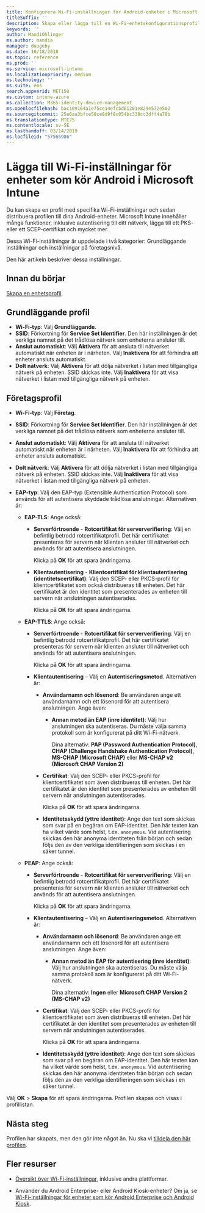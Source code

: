 ```yaml
---
title: Konfigurera Wi-Fi-inställningar för Android-enheter i Microsoft Intune – Azure | Microsoft Docs
titleSuffix: ''
description: Skapa eller lägga till en Wi-Fi-enhetskonfigurationsprofil för Android. Se de olika inställningarna, inklusive att lägga till certifikat, välja en EAP-typ och välja en autentiseringsmetod i Microsoft Intune.
keywords: ''
author: MandiOhlinger
ms.author: mandia
manager: dougeby
ms.date: 10/18/2018
ms.topic: reference
ms.prod: ''
ms.service: microsoft-intune
ms.localizationpriority: medium
ms.technology: ''
ms.suite: ems
search.appverid: MET150
ms.custom: intune-azure
ms.collection: M365-identity-device-management
ms.openlocfilehash: bac109164a1e75ce14efc5d61201e829e572e502
ms.sourcegitcommit: 25e6aa3bfce58ce8d9f8c054bc338cc3dff4a78b
ms.translationtype: MTE75
ms.contentlocale: sv-SE
ms.lasthandoff: 03/14/2019
ms.locfileid: "57565986"
---
```

# <a name="add-wi-fi-settings-for-devices-running-android-in-microsoft-intune"></a>Lägga till Wi-Fi-inställningar för enheter som kör Android i Microsoft Intune

Du kan skapa en profil med specifika Wi-Fi-inställningar och sedan distribuera profilen till dina Android-enheter. Microsoft Intune innehåller många funktioner, inklusive autentisering till ditt nätverk, lägga till ett PKS- eller ett SCEP-certifikat och mycket mer.

Dessa Wi-Fi-inställningar är uppdelade i två kategorier: Grundläggande inställningar och inställningar på företagsnivå.

Den här artikeln beskriver dessa inställningar.

## <a name="before-you-begin"></a>Innan du börjar

[Skapa en enhetsprofil](device-profile-create.md).

## <a name="basic-profile"></a>Grundläggande profil

- **Wi-Fi-typ**: Välj **Grundläggande**.
- **SSID**: Förkortning för **Service Set Identifier**. Den här inställningen är det verkliga namnet på det trådlösa nätverk som enheterna ansluter till.
- **Anslut automatiskt**: Välj **Aktivera** för att ansluta till nätverket automatiskt när enheten är i närheten. Välj **Inaktivera** för att förhindra att enheter ansluts automatiskt.
- **Dolt nätverk**: Välj **Aktivera** för att dölja nätverket i listan med tillgängliga nätverk på enheten. SSID skickas inte. Välj **Inaktivera** för att visa nätverket i listan med tillgängliga nätverk på enheten.

## <a name="enterprise-profile"></a>Företagsprofil

- **Wi-Fi-typ**: Välj **Företag**.
- **SSID**: Förkortning för **Service Set Identifier**. Den här inställningen är det verkliga namnet på det trådlösa nätverk som enheterna ansluter till.
- **Anslut automatiskt**: Välj **Aktivera** för att ansluta till nätverket automatiskt när enheten är i närheten. Välj **Inaktivera** för att förhindra att enheter ansluts automatiskt.
- **Dolt nätverk**: Välj **Aktivera** för att dölja nätverket i listan med tillgängliga nätverk på enheten. SSID skickas inte. Välj **Inaktivera** för att visa nätverket i listan med tillgängliga nätverk på enheten.
- **EAP-typ**: Välj den EAP-typ (Extensible Authentication Protocol) som används för att autentisera skyddade trådlösa anslutningar. Alternativen är: 

  - **EAP-TLS**: Ange också:

    - **Serverförtroende** - **Rotcertifikat för serververifiering**: Välj en befintlig betrodd rotcertifikatprofil. Det här certifikatet presenteras för servern när klienten ansluter till nätverket och används för att autentisera anslutningen.

      Klicka på **OK** för att spara ändringarna.

    - **Klientautentisering** - **Klientcertifikat för klientautentisering (identitetscertifikat)**: Välj den SCEP- eller PKCS-profil för klientcertifikatet som också distribueras till enheten. Det här certifikatet är den identitet som presenterades av enheten till servern när anslutningen autentiserades.

      Klicka på **OK** för att spara ändringarna.

  - **EAP-TTLS**: Ange också:

    - **Serverförtroende** - **Rotcertifikat för serververifiering**: Välj en befintlig betrodd rotcertifikatprofil. Det här certifikatet presenteras för servern när klienten ansluter till nätverket och används för att autentisera anslutningen.

      Klicka på **OK** för att spara ändringarna.

    - **Klientautentisering** – Välj en **Autentiseringsmetod**. Alternativen är:

      - **Användarnamn och lösenord**: Be användaren ange ett användarnamn och ett lösenord för att autentisera anslutningen. Ange även:
        - **Annan metod än EAP (inre identitet)**: Välj hur anslutningen ska autentiseras. Du måste välja samma protokoll som är konfigurerat på ditt Wi-Fi-nätverk.

          Dina alternativ: **PAP (Password Authentication Protocol)**, **CHAP (Challenge Handshake Authentication Protocol)**, **MS-CHAP (Microsoft CHAP)** eller **MS-CHAP v2 (Microsoft CHAP Version 2)**

      - **Certifikat**: Välj den SCEP- eller PKCS-profil för klientcertifikatet som även distribueras till enheten. Det här certifikatet är den identitet som presenterades av enheten till servern när anslutningen autentiserades.

        Klicka på **OK** för att spara ändringarna.

      - **Identitetsskydd (yttre identitet)**: Ange den text som skickas som svar på en begäran om EAP-identitet. Den här texten kan ha vilket värde som helst, t.ex. `anonymous`. Vid autentisering skickas den här anonyma identiteten från början och sedan följs den av den verkliga identifieringen som skickas i en säker tunnel.

  - **PEAP**: Ange också:

    - **Serverförtroende** - **Rotcertifikat för serververifiering**: Välj en befintlig betrodd rotcertifikatprofil. Det här certifikatet presenteras för servern när klienten ansluter till nätverket och används för att autentisera anslutningen.

      Klicka på **OK** för att spara ändringarna.

    - **Klientautentisering** – Välj en **Autentiseringsmetod**. Alternativen är:

      - **Användarnamn och lösenord**: Be användaren ange ett användarnamn och ett lösenord för att autentisera anslutningen. Ange även:
        - **Annan metod än EAP för autentisering (inre identitet)**: Välj hur anslutningen ska autentiseras. Du måste välja samma protokoll som är konfigurerat på ditt Wi-Fi-nätverk.

          Dina alternativ: **Ingen** eller **Microsoft CHAP Version 2 (MS-CHAP v2)**

      - **Certifikat**: Välj den SCEP- eller PKCS-profil för klientcertifikatet som även distribueras till enheten. Det här certifikatet är den identitet som presenterades av enheten till servern när anslutningen autentiserades.

        Klicka på **OK** för att spara ändringarna.

      - **Identitetsskydd (yttre identitet)**: Ange den text som skickas som svar på en begäran om EAP-identitet. Den här texten kan ha vilket värde som helst, t.ex. `anonymous`. Vid autentisering skickas den här anonyma identiteten från början och sedan följs den av den verkliga identifieringen som skickas i en säker tunnel.

Välj **OK** > **Skapa** för att spara ändringarna. Profilen skapas och visas i profillistan.

## <a name="next-steps"></a>Nästa steg

Profilen har skapats, men den gör inte något än. Nu ska vi [tilldela den här profilen](device-profile-assign.md).

## <a name="more-resources"></a>Fler resurser

- [Översikt över Wi-Fi-inställningar](wi-fi-settings-configure.md), inklusive andra plattformar.

- Använder du Android Enterprise- eller Android Kiosk-enheter? Om ja, se [Wi-Fi-inställningar för enheter som kör Android Enterprise och Android Kiosk](wi-fi-settings-android-enterprise.md).
